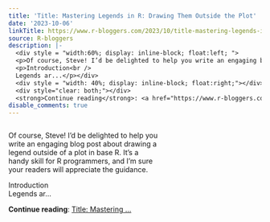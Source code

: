 ```yaml
---
title: 'Title: Mastering Legends in R: Drawing Them Outside the Plot'
date: '2023-10-06'
linkTitle: https://www.r-bloggers.com/2023/10/title-mastering-legends-in-r-drawing-them-outside-the-plot/
source: R-bloggers
description: |-
  <div style = "width:60%; display: inline-block; float:left; ">
  <p>Of course, Steve! I’d be delighted to help you write an engaging blog post about drawing a legend outside of a plot in base R. It’s a handy skill for R programmers, and I’m sure your readers will appreciate the guidance.</p>
  <p>Introduction<br />
  Legends ar...</p></div>
  <div style = "width: 40%; display: inline-block; float:right;"></div>
  <div style="clear: both;"></div>
  <strong>Continue reading</strong>: <a href="https://www.r-bloggers.com/2023/10/title-mastering-legends-in-r-drawing-them-outside-the-plot/">Title: Mastering ...
disable_comments: true
---
```

<div style = "width:60%; display: inline-block; float:left; ">
<p>Of course, Steve! I’d be delighted to help you write an engaging blog post about drawing a legend outside of a plot in base R. It’s a handy skill for R programmers, and I’m sure your readers will appreciate the guidance.</p>
<p>Introduction<br />
Legends ar...</p></div>
<div style = "width: 40%; display: inline-block; float:right;"></div>
<div style="clear: both;"></div>
<strong>Continue reading</strong>: <a href="https://www.r-bloggers.com/2023/10/title-mastering-legends-in-r-drawing-them-outside-the-plot/">Title: Mastering ...